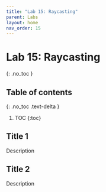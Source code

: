 ```yaml
---
title: "Lab 15: Raycasting"
parent: Labs
layout: home
nav_order: 15
---
```


# Lab 15: Raycasting
{: .no_toc }

## Table of contents
{: .no_toc .text-delta }

1. TOC
{:toc}

## Title 1
Description

## Title 2
Description